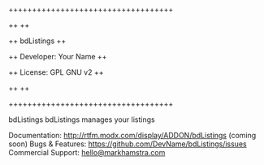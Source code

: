 +++++++++++++++++++++++++++++++++++

++                               ++

++   bdListings                  ++

++   Developer:  Your Name       ++

++   License:    GPL GNU v2      ++

++                               ++

+++++++++++++++++++++++++++++++++++


bdListings bdListings manages your listings


Documentation: 		http://rtfm.modx.com/display/ADDON/bdListings (coming soon)
Bugs & Features: 	https://github.com/DevName/bdListings/issues
Commercial Support:	hello@markhamstra.com